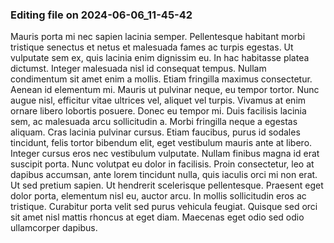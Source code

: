 

### Editing file on 2024-06-06_11-45-42

Mauris porta mi nec sapien lacinia semper. Pellentesque habitant morbi tristique senectus et netus et malesuada fames ac turpis egestas. Ut vulputate sem ex, quis lacinia enim dignissim eu. In hac habitasse platea dictumst. Integer malesuada nisl id consequat tempus. Nullam condimentum sit amet enim a mollis. Etiam fringilla maximus consectetur. Aenean id elementum mi. Mauris ut pulvinar neque, eu tempor tortor. Nunc augue nisl, efficitur vitae ultrices vel, aliquet vel turpis. Vivamus at enim ornare libero lobortis posuere. Donec eu tempor mi. Duis facilisis lacinia sem, ac malesuada arcu sollicitudin a. Morbi fringilla neque a egestas aliquam.
Cras lacinia pulvinar cursus. Etiam faucibus, purus id sodales tincidunt, felis tortor bibendum elit, eget vestibulum mauris ante at libero. Integer cursus eros nec vestibulum vulputate. Nullam finibus magna id erat suscipit porta. Nunc volutpat eu dolor in facilisis. Proin consectetur, leo at dapibus accumsan, ante lorem tincidunt nulla, quis iaculis orci mi non erat. Ut sed pretium sapien. Ut hendrerit scelerisque pellentesque. Praesent eget dolor porta, elementum nisl eu, auctor arcu. In mollis sollicitudin eros ac tristique. Curabitur porta velit sed purus vehicula feugiat. Quisque sed orci sit amet nisl mattis rhoncus at eget diam. Maecenas eget odio sed odio ullamcorper dapibus.


